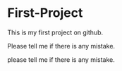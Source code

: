 # First-Project
This is my first project on github.

Please tell me if there is any mistake.

please tell me if there is any mistake.